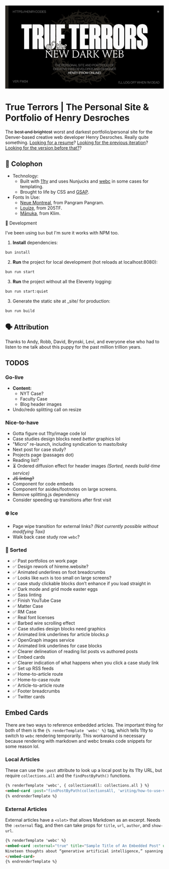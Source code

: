 ![](https://github.com/xdesro/true-terrors/blob/bd40cb500958dc384947c7a42121322e10a728e4/src/img/og-default.png)

# True Terrors | The Personal Site & Portfolio of Henry Desroches

The ~~best and brightest~~ worst and darkest portfolio/personal site for the Denver-based creative web developer Henry Desroches. Really quite something. [Looking for a resume](https://github.com/xdesro/resume)? [Looking for the previous iteration](https://github.com/xdesro/soon)? [Looking for the version before that?](https://github.com/xdesro/vogue)?

## 📝 Colophon

- Technology:
  - Built with [11ty](https://www.11ty.dev/) and uses Nunjucks and [webc](https://github.com/11ty/webc) in some cases for templating.
  - Brought to life by CSS and [GSAP](https://greensock.com/gsap/).
- Fonts In Use:
  - [Neue Montreal](https://pangrampangram.com/products/neue-montreal), from Pangram Pangram.
  - [Louize](https://www.205.tf/collection/louize), from 205TF.
  - [Mānuka](https://klim.co.nz/retail-fonts/manuka/), from Klim.


🚧 Development

I’ve been using `bun` but I'm sure it works with NPM too.

1. **Install** dependencies:

```bash
bun install
```

2. **Run** the project for local development (hot reloads at localhost:8080):

```bash
bun run start
```

3. **Run** the project without all the Eleventy logging:

```bash
bun run start:quiet
```


3. Generate the static site at _site/ for production:

```bash
bun run build
```

## 🗣 Attribution
Thanks to Andy, Robb, David, Brynski, Levi, and everyone else who had to listen to me talk about this puppy for the past million trillion years.



## TODOS

### Go-live
- **Content:**
    - NYT Case?
    - Faculty Case
    - Blog header images
- Undo/redo splitting call on resize

### Nice-to-have
- Gotta figure out 11ty/image code lol
- Case studies design blocks need _better_ graphics lol
- "Micro" re-launch, including syndication to masto/bsky
- Next post for case study?
- Projects page (passages dot)
- Reading list?
- ⏳ Ordered diffusion effect for header images _(Sorted, needs build-time service)_
- ~~JS linting?~~
- Component for code embeds
- Component for asides/footnotes on large screens.
- Remove splitting.js dependency
- Consider speeding up transitions after first visit

### ❄️ Ice
- Page wipe transition for external links? _(Not currently possible without modifying Taxi)_
- Walk back case study row `webc`?

### 🧼 Sorted
- ✅ Past portfolios on work page
- ✅ Design rework of hireme.website?
- ✅ Animated underlines on foot breadcrumbs
- ✅ Looks like `math` is too small on large screens?
- ✅ case study clickable blocks don’t enhance if you load straight in
- ✅ Dark mode and grid mode easter eggs
- ✅ Sass linting
- ✅ Finish YouTube Case
- ✅ Matter Case
- ✅ RM Case
- ✅ Real font licenses
- ✅ Barbed wire scrolling effect
- ✅ Case studies design blocks need graphics
- ✅ Animated link underlines for article blocks.p
- ✅ OpenGraph images service
- ✅ Animated link underlines for case blocks
- ✅ Clearer delineation of reading list posts vs authored posts
- ✅ Embed cards
- ✅ Clearer indication of what happens when you click a case study link
- ✅ Set up RSS feeds
- ✅ Home-to-article route
- ✅ Home-to-case route
- ✅ Article-to-article route
- ✅ Footer breadcrumbs
- ✅ Twitter cards

## Embed Cards
There are two ways to reference embedded articles. The important thing for both of them is the `{% renderTemplate 'webc' %}` tag, which tells 11ty to switch to `webc` rendering temporarily. This workaround is necessary because rendering with markdown and webc breaks code snippets for some reason lol.


### Local Articles
These can use the `:post` attribute to look up a local post by its 11ty URL, but require `collections.all` and the `findPostByPath()` functions.

```html
{% renderTemplate 'webc', { collectionsAll: collections.all } %}
<embed-card :post="findPostByPath(collectionsAll, 'writing/how-to-use-vue-to-template-your-eleventy-projects')"></embed-card>
{% endrenderTemplate %}
```

### External Articles
External articles have a `<slot>` that allows Markdown as an excerpt. Needs the `:external` flag, and then can take props for `title`, `url`, `author`, and `show-url`.
```html
{% renderTemplate 'webc' %}
<embed-card :external="true" title="Sample Title of An Embedded Post" url="https://ethanmarcotte.com/wrote/generative/" author="Ethan Marcotte" :show-url="true">
Nineteen thoughts about “generative artificial intelligence,” spanning a few centuries. Brief, well-curated “playlist” outlining lorem ipsum dolor sit amet
</embed-card>
{% endrenderTemplate %}
```